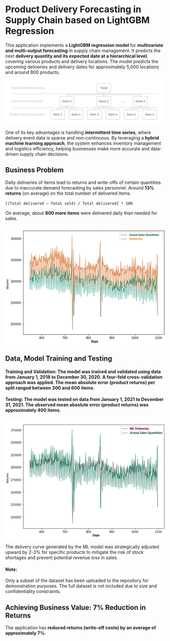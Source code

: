 # Product Delivery Forecasting in Supply Chain based on LightGBM Regression

This application implements a **LightGBM regression model** for **multivariate and multi-output forecasting** in supply chain management. It predicts the next **delivery quantity and its expected date at a hierarchical level**, covering various products and delivery locations. The model predicts the upcoming deliveries and delivery dates for approximately 5,000 locations and around 800 products.

![SCMap](https://github.com/machinely79/product-supply-forecast/blob/main/images/SCMap.png)

One of its key advantages is handling **intermittent time series**, where delivery event data is sparse and non-continuous. By leveraging a **hybrid machine learning approach**, the system enhances inventory management and logistics efficiency, helping businesses make more accurate and data-driven supply chain decisions.

## Business Problem

Daily deliveries of items lead to returns and write-offs of certain quantities due to inaccurate demand forecasting by sales personnel. Around **13% returns** (on average) on the total number of delivered items.  

`[(Total delivered – Total sold) / Total delivered] * 100`  

On average, about **800 more items** were delivered daily than needed for sales.

![Deliveries](https://github.com/machinely79/product-supply-forecast/blob/main/images/Deliveries.png)


## Data, Model Training and Testing

#### Training and Validation: The model was trained and validated using data from January 1, 2018 to December 30, 2020. A four-fold cross-validation approach was applied. The mean absolute error (product returns) per split ranged between 300 and 600 items.

#### Testing: The model was tested on data from January 1, 2021 to December 31, 2021. The observed mean absolute error (product returns) was approximately 400 items.

![ML_Deliveries](https://github.com/machinely79/product-supply-forecast/blob/main/images/ML_deliveries.png)

The delivery curve generated by the ML model was strategically adjusted upward by 2-3% for specific products to mitigate the risk of stock shortages and prevent potential revenue loss in sales.

#### Note:  
Only a subset of the dataset has been uploaded to the repository for demonstration purposes. The full dataset is not included due to size and confidentiality constraints.

## Achieving Business Value: 7% Reduction in Returns  
The application has **reduced returns (write-off costs) by an average of approximately 7%**.

